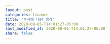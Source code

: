 ```yaml
---
layout: post
categories: finance
title: "투자에 대한 생각"
date: 2020-09-05-T14:01:27-05:00
last_modified_at: 2020-09-05-T14:01:27-05:00
share: false
---
```



